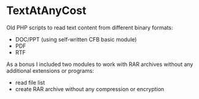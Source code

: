 TextAtAnyCost
=============

Old PHP scripts to read text content from different binary formats:
* DOC/PPT (using self-written CFB basic module)
* PDF
* RTF

As a bonus I included two modules to work with RAR archives without any additional extensions or programs:
* read file list
* create RAR archive without any compression or encryption

